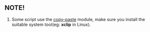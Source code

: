 ## NOTE!
1. Some script use the [copy-paste]('https://www.npmjs.com/package/copy-paste') module, make sure you install the 
suitable system tool(eg: **xclip** in Linux).
